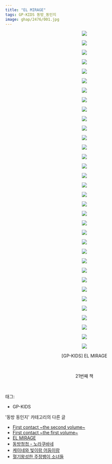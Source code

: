```yaml
---
title: "EL MIRAGE"
tags: GP-KIDS 동방_동인지
image: ghap/2476/001.jpg
---
```

<div class="article">
<p style="text-align: center; clear: none; float: none;"><img src="{{ site.nasurl }}/ghap/2476/001.jpg"/></p>
<p style="text-align: center; clear: none; float: none;"><img src="{{ site.nasurl }}/ghap/2476/002.jpg"/></p>
<p style="text-align: center; clear: none; float: none;"><img src="{{ site.nasurl }}/ghap/2476/003.jpg"/></p>
<p style="text-align: center; clear: none; float: none;"><img src="{{ site.nasurl }}/ghap/2476/004.jpg"/></p>
<p style="text-align: center; clear: none; float: none;"><img src="{{ site.nasurl }}/ghap/2476/005.jpg"/></p>
<p style="text-align: center; clear: none; float: none;"><img src="{{ site.nasurl }}/ghap/2476/006.jpg"/></p>
<p style="text-align: center; clear: none; float: none;"><img src="{{ site.nasurl }}/ghap/2476/007.jpg"/></p>
<p style="text-align: center; clear: none; float: none;"><img src="{{ site.nasurl }}/ghap/2476/008.jpg"/></p>
<p style="text-align: center; clear: none; float: none;"><img src="{{ site.nasurl }}/ghap/2476/009.jpg"/></p>
<p style="text-align: center; clear: none; float: none;"><img src="{{ site.nasurl }}/ghap/2476/010.jpg"/></p>
<p style="text-align: center; clear: none; float: none;"><img src="{{ site.nasurl }}/ghap/2476/011.jpg"/></p>
<p style="text-align: center; clear: none; float: none;"><img src="{{ site.nasurl }}/ghap/2476/012.jpg"/></p>
<p style="text-align: center; clear: none; float: none;"><img src="{{ site.nasurl }}/ghap/2476/013.jpg"/></p>
<p style="text-align: center; clear: none; float: none;"><img src="{{ site.nasurl }}/ghap/2476/014.jpg"/></p>
<p style="text-align: center; clear: none; float: none;"><img src="{{ site.nasurl }}/ghap/2476/015.jpg"/></p>
<p style="text-align: center; clear: none; float: none;"><img src="{{ site.nasurl }}/ghap/2476/016.jpg"/></p>
<p style="text-align: center; clear: none; float: none;"><img src="{{ site.nasurl }}/ghap/2476/017.jpg"/></p>
<p style="text-align: center; clear: none; float: none;"><img src="{{ site.nasurl }}/ghap/2476/018.jpg"/></p>
<p style="text-align: center; clear: none; float: none;"><img src="{{ site.nasurl }}/ghap/2476/019.jpg"/></p>
<p style="text-align: center; clear: none; float: none;"><img src="{{ site.nasurl }}/ghap/2476/020.jpg"/></p>
<p style="text-align: center; clear: none; float: none;"><img src="{{ site.nasurl }}/ghap/2476/021.jpg"/></p>
<p style="text-align: center; clear: none; float: none;"><img src="{{ site.nasurl }}/ghap/2476/022.jpg"/></p>
<p style="text-align: center; clear: none; float: none;"><img src="{{ site.nasurl }}/ghap/2476/023.jpg"/></p>
<p style="text-align: center; clear: none; float: none;"><img src="{{ site.nasurl }}/ghap/2476/024.jpg"/></p>
<p style="text-align: center; clear: none; float: none;"><img src="{{ site.nasurl }}/ghap/2476/025.jpg"/></p>
<p style="text-align: center; clear: none; float: none;"><img src="{{ site.nasurl }}/ghap/2476/026.jpg"/></p>
<p style="text-align: center; clear: none; float: none;"><img src="{{ site.nasurl }}/ghap/2476/027.jpg"/></p>
<p style="text-align: center; clear: none; float: none;"><img src="{{ site.nasurl }}/ghap/2476/028.jpg"/></p>
<p style="text-align: center; clear: none; float: none;"><img src="{{ site.nasurl }}/ghap/2476/029.jpg"/></p>
<p style="text-align: center; clear: none; float: none;"><img src="{{ site.nasurl }}/ghap/2476/030.jpg"/></p>
<p style="text-align: center; clear: none; float: none;"><img src="{{ site.nasurl }}/ghap/2476/031.jpg"/></p>
<p style="text-align: center; clear: none; float: none;"><img src="{{ site.nasurl }}/ghap/2476/032.jpg"/></p>
<p style="text-align: center; clear: none; float: none;"><img src="{{ site.nasurl }}/ghap/2476/033.jpg"/></p>
<p style="text-align: center; clear: none; float: none;"><img src="{{ site.nasurl }}/ghap/2476/034.jpg"/></p>
<p style="text-align: center; clear: none; float: none;">[GP-KIDS] EL MIRAGE</p>
<p style="text-align: center; clear: none; float: none;"><br/></p>
<p style="text-align: center; clear: none; float: none;">21번째 책</p>
<p><br/></p>
</div><div class="tagTrail">
<p>태그: </p>
<ul>
<li>GP-KIDS</li>
</ul>
</div><div class="another">
<p>'동방 동인지' 카테고리의 다른 글</p>
<ul>
<li><a href="/2016-10-06-ghap_2478">First contact ~the second volume~</a></li>
<li><a href="/2016-10-06-ghap_2477">First contact ~the first volume~</a></li>
<li><a href="/2016-10-06-ghap_2476">EL MIRAGE</a></li>
<li><a href="/2016-10-06-ghap_2475">동방청첩 - 노라쿠바네</a></li>
<li><a href="/2016-10-06-ghap_2474">케이네와 빛이랑 어둠이랑</a></li>
<li><a href="/2016-10-06-ghap_2471">혈기왕성한 주정뱅이 소녀들</a></li>
</ul>
</div><div class="cb_module cb_fluid">
<div class="cb_wrt cb_profile">
</div><!-- commentList close -->
</div>